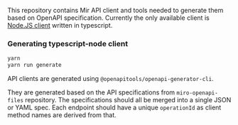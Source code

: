 This repository contains Mir API client and tools needed to generate them based on OpenAPI specification.
Currently the only available client is [Node.JS client](./typescript-node) written in typescript.

### Generating typescript-node client

```bash
yarn
yarn run generate
```

API clients are generated using `@openapitools/openapi-generator-cli`.

They are generated based on the API specifications from `miro-openapi-files` repository. The specifications should all be merged into a single JSON or YAML spec. Each endpoint should have a unique `operationId` as client method names are derived from that.

